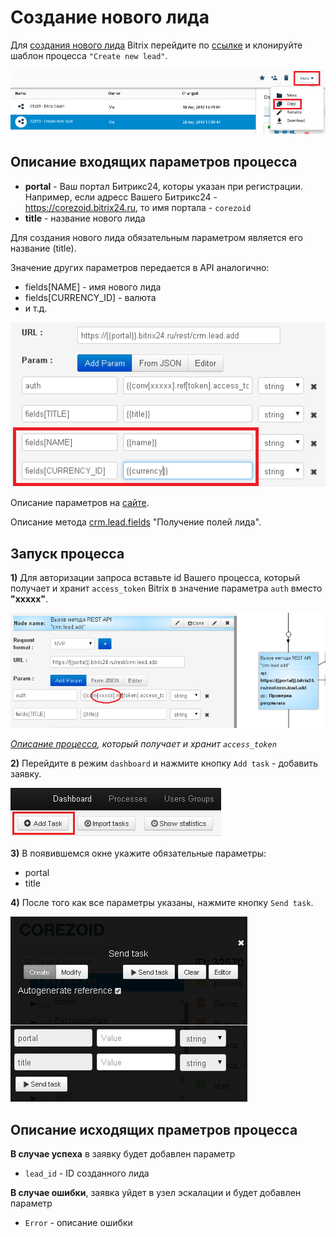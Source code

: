 # Создание нового лида

Для [создания нового лида](https://dev.1c-bitrix.ru/rest_help/crm/leads/crm_lead_add.php) Bitrix перейдите по [ссылке](https://admin.corezoid.com/folder/conv/8316) и клонируйте шаблон процесса `"Create new lead"`.

![](../img/lead_clone.png)

## Описание входящих параметров процесса

* **portal** - Ваш портал Битрикс24, которы указан при регистрации. Например, если адресс Вашего Битрикс24 - https://corezoid.bitrix24.ru, то имя портала - `corezoid`
* **title** - название нового лида

Для создания нового лида обязательным параметром является его название (title).

Значение других параметров передается в API аналогично:

- fields[NAME] - имя нового лида
- fields[CURRENCY_ID] - валюта
- и т.д.

![](../img/lead_params.png)

Описание параметров на [сайте](https://dev.1c-bitrix.ru/community/blogs/chaos/crm-sozdanie-lidov-iz-drugikh-servisov.php).

Описание метода [crm.lead.fields](https://dev.1c-bitrix.ru/rest_help/crm/leads/crm_lead_fields.php) "Получение полей лида".

## Запуск процесса

**1)** Для авторизации запроса вставьте id Вашего процесса, который получает и хранит `access_token` Bitrix в значение параметра `auth` вместо **"ххххх"**.

![](../img/lead_access.png)

*[Описание процесса](autorizatoin.md), который получает и хранит `access_token`*

**2)** Перейдите в режим `dashboard` и нажмите кнопку `Add task` - добавить заявку.

![](../img/mandrill_dashboard.png)

**3)** В появившемся окне укажите обязательные параметры:
*   portal
*   title

**4)** После того как все параметры указаны, нажмите кнопку `Send task`.

![](../img/lead_add.png)

## Описание исходящих праметров процесса

**В случае успеха** в заявку будет добавлен параметр
* `lead_id` - ID созданного лида


**В случае ошибки**, заявка уйдет в узел эскалации и будет добавлен параметр
* `Error` - описание ошибки




